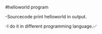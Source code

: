 #helloworld program

-Sourcecode print helloworld in output.

-I do it in different programming language.✅
